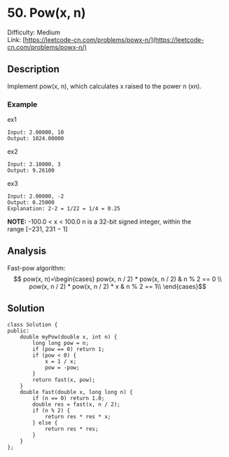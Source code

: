 # 50. Pow(x, n)
Difficulty: Medium  
Link: [https://leetcode-cn.com/problems/powx-n/](https://leetcode-cn.com/problems/powx-n/)
## Description
Implement pow(x, n), which calculates x raised to the power n (xn).  

### Example
ex1
``` 
Input: 2.00000, 10
Output: 1024.00000
```
ex2
```
Input: 2.10000, 3
Output: 9.26100
```
ex3
```
Input: 2.00000, -2
Output: 0.25000
Explanation: 2-2 = 1/22 = 1/4 = 0.25
```
**NOTE:**
-100.0 < x < 100.0
n is a 32-bit signed integer, within the range [−231, 231 − 1]

## Analysis
Fast-pow algorithm:
$$ pow(x, n)=\begin{cases}
pow(x, n / 2) * pow(x, n / 2) & n % 2 == 0 \\
pow(x, n / 2) * pow(x, n / 2) * x & n % 2 == 1\\
\end{cases}$$ 

## Solution
```
class Solution {
public:
    double myPow(double x, int n) {
        long long pow = n;
        if (pow == 0) return 1;
        if (pow < 0) {
            x = 1 / x;
            pow = -pow;
        }
        return fast(x, pow);
    }
    double fast(double x, long long n) {
        if (n == 0) return 1.0;
        double res = fast(x, n / 2);
        if (n % 2) {
            return res * res * x;
        } else {
            return res * res;
        }
    }
};
```